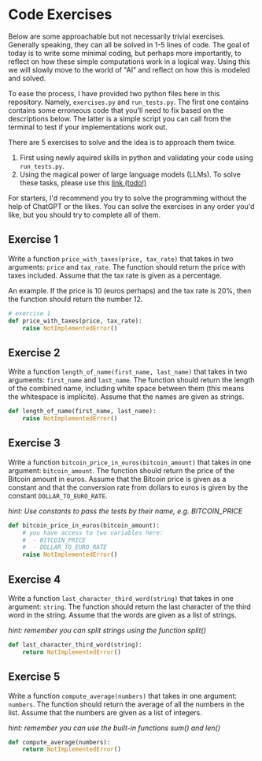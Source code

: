 # Code Exercises

Below are some approachable but not necessarily trivial exercises. Generally
speaking, they can all be solved in 1-5 lines of code. The goal of today is 
to write some minimal coding, but perhaps more importantly, to reflect
on how these simple computations work in a logical way. Using this we will
slowly move to the world of "AI" and reflect on how this is modeled and solved.

To ease the process, I have provided two python files here in this repository.
Namely, `exercises.py` and `run_tests.py`. The first one contains contains some
erroneous code that you'll need to fix based on the descriptions below. The latter
is a simple script you can call from the terminal to test if your implementations
work out.

There are 5 exercises to solve and the idea is to approach them twice.
1. First using newly aquired skills in python and validating your code using `run_tests.py`.
2. Using the magical power of large language models (LLMs). To solve these tasks, please use this [link (todo!)](todo)

For starters, I'd recommend you try to solve the programming without the help of ChatGPT or the likes. You can solve the exercises in any order you'd like, but you should try to complete all of them.

## Exercise 1
Write a function `price_with_taxes(price, tax_rate)` that takes in two arguments: `price` and `tax_rate`. The function should return the price with taxes included. Assume that the tax rate is given as a percentage.

An example. If the price is 10 (euros perhaps) and the tax rate is 20%, then the function should return the number 12.
```python
# exercise 1
def price_with_taxes(price, tax_rate):
    raise NotImplementedError()
```

## Exercise 2
Write a function `length_of_name(first_name, last_name)` that takes in two arguments: `first_name` and `last_name`. The function should return the length of the combined name, including white space between them (this means the whitespace is implicite). Assume that the names are given as strings.

```python
def length_of_name(first_name, last_name):
    raise NotImplementedError()
```

## Exercise 3
Write a function `bitcoin_price_in_euros(bitcoin_amount)` that takes in one argument: `bitcoin_amount`. The function should return the price of the Bitcoin amount in euros. Assume that the Bitcoin price is given as a constant and that the conversion rate from dollars to euros is given by the constant `DOLLAR_TO_EURO_RATE`.

*hint: Use constants to pass the tests by their name, e.g. BITCOIN_PRICE*

```python
def bitcoin_price_in_euros(bitcoin_amount):
    # you have access to two variables here:
    #  - BITCOIN_PRICE
    #  - DOLLAR_TO_EURO_RATE
    raise NotImplementedError()
```

## Exercise 4
Write a function `last_character_third_word(string)` that takes in one argument: `string`. The function should return the last character of the third word in the string. Assume that the words are given as a list of strings.

*hint: remember you can split strings using the function split()*

```python
def last_character_third_word(string):
    return NotImplementedError()
```


## Exercise 5
Write a function `compute_average(numbers)` that takes in one argument: `numbers`. The function should return the average of all the numbers in the list. Assume that the numbers are given as a list of integers.

*hint: remember you can use the built-in functions sum() and len()*

```python
def compute_average(numbers):
    return NotImplementedError()
```